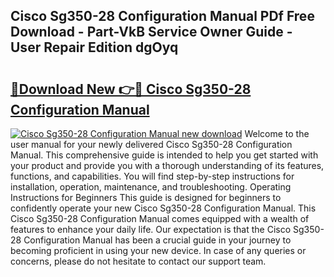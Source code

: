 ## Cisco Sg350-28 Configuration Manual PDf Free Download - Part-VkB Service Owner Guide - User Repair Edition dgOyq

# <h2><a href="http://bc40026.oget.top/?id=Cisco+Sg350-28+Configuration+Manual">🔗Download New 👉🔴 Cisco Sg350-28 Configuration Manual</a></h2>

[![Cisco Sg350-28 Configuration Manual new download](https://i.imgur.com/5g1atiW.png)](http://bc40026.oget.top/?id=Cisco+Sg350-28+Configuration+Manual)
Welcome to the user manual for your newly delivered Cisco Sg350-28 Configuration Manual. This comprehensive guide is intended to help you get started with your product and provide you with a thorough understanding of its features, functions, and capabilities. You will find step-by-step instructions for installation, operation, maintenance, and troubleshooting. Operating Instructions for Beginners This guide is designed for beginners to confidently operate your new Cisco Sg350-28 Configuration Manual. This Cisco Sg350-28 Configuration Manual comes equipped with a wealth of features to enhance your daily life. Our expectation is that the Cisco Sg350-28 Configuration Manual has been a crucial guide in your journey to becoming proficient in using your new device. In case of any queries or concerns, please do not hesitate to contact our support team.
